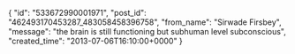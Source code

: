  {
   "id": "533672990001971",
   "post_id": "462493170453287_483058458396758",
   "from_name": "Sirwade Firsbey",
   "message": "the brain is still functioning but subhuman level subconscious",
   "created_time": "2013-07-06T16:10:00+0000"
 }
